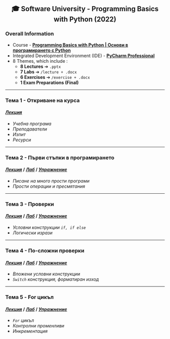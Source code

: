 <h2 align="center">🎓 Software University - Programming Basics with Python (2022)</h2>

### Overall Information
* Course - [**Programming Basics with Python | Основи в програмирането с Python**](https://softuni.bg/trainings/3632/programming-basics-with-python-march-2022)
* Integrated Development Environment (IDE) - [**PyCharm Professional**](https://www.jetbrains.com/pycharm/)
* 8 Themes, which include :
    * **8 Lectures** ➔ ``.pptx``
    * **7 Labs** ➔ ``/lecture + .docx``
    * **6 Exercises** ➔ ``/exercise + .docx``
    * **1 Exam Preparations (Final)**
---
### Тема 1 - Откриване на курса
#### [_**Лекция**_](https://github.com/rythm-net/SoftUni/blob/main/Programming%20Basics%20with%20Python/T01%20-%20Course%20Intro/01.%20Course%20Intro%20(March%202022).pptx)
* _Учебна програма_
* _Преподаватели_
* _Изпит_
* _Ресурси_
---
### Тема 2 - Първи стъпки в програмирането
#### [_**Лекция**_](https://github.com/rythm-net/SoftUni/blob/main/Programming%20Basics%20with%20Python/T02%20-%20First%20Steps%20in%20Coding/02.%20First%20Steps%20in%20Coding.pptx) **/** [_**Лаб**_](https://github.com/rythm-net/SoftUni/tree/main/Programming%20Basics%20with%20Python/T02%20-%20First%20Steps%20in%20Coding/lecture) **/** [_**Упражнение**_](https://github.com/rythm-net/SoftUni/tree/main/Programming%20Basics%20with%20Python/T02%20-%20First%20Steps%20in%20Coding/exercise)
* _Писане на много прости програми_
* _Прости операции и пресмятания_
---
### Тема 3 - Проверки
#### [**_Лекция_**](https://github.com/rythm-net/SoftUni/blob/main/Programming%20Basics%20with%20Python/T03%20-%20Conditional%20Statements/03.%20Conditional%20Statements.pptx) **/** [**_Лаб_**](https://github.com/rythm-net/SoftUni/tree/main/Programming%20Basics%20with%20Python/T03%20-%20Conditional%20Statements/lecture) **/** [**_Упражнение_**](https://github.com/rythm-net/SoftUni/tree/main/Programming%20Basics%20with%20Python/T03%20-%20Conditional%20Statements/exercise)
* _Условни конструкции ```if, if else```_
* _Логически изрази_
---
### Тема 4 - По-сложни проверки
#### [**_Лекция_**](https://github.com/rythm-net/SoftUni/blob/main/Programming%20Basics%20with%20Python/T04%20-%20Conditional%20Statements%20(Advanced)/04.%20Conditional%20Statements%20(Advanced).pptx) **/** [**_Лаб_**](https://github.com/rythm-net/SoftUni/tree/main/Programming%20Basics%20with%20Python/T04%20-%20Conditional%20Statements%20(Advanced)/lecture) **/** [**_Упражнение_**](https://github.com/rythm-net/SoftUni/tree/main/Programming%20Basics%20with%20Python/T04%20-%20Conditional%20Statements%20(Advanced)/exercise)
* _Вложени условни конструкции_
* _```Switch``` конструкция, форматиран изход_
---
### Тема 5 - For цикъл
#### [**_Лекция_**](https://github.com/rythm-net/SoftUni/blob/main/Programming%20Basics%20with%20Python/T05%20-%20For%20Loop/05.%20For%20Loop.pptx) **/** [**_Лаб_**](https://github.com/rythm-net/SoftUni/tree/main/Programming%20Basics%20with%20Python/T05%20-%20For%20Loop/lecture) **/** [**_Упражнение_**](https://github.com/rythm-net/SoftUni/tree/main/Programming%20Basics%20with%20Python/T05%20-%20For%20Loop/exercise)
* _```For``` цикъл_
* _Контролни променливи_
* _Инкрементация_
